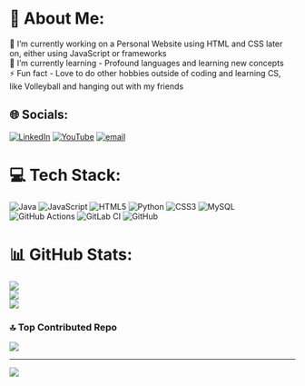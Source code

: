 # 💫 About Me:
🔭 I’m currently working on a Personal Website using HTML and CSS later on, either using JavaScript or frameworks<br>🌱 I’m currently learning - Profound languages and learning new concepts<br>⚡ Fun fact - Love to do other hobbies outside of coding and learning CS, like Volleyball and hanging out with my friends


## 🌐 Socials:
[![LinkedIn](https://img.shields.io/badge/LinkedIn-%230077B5.svg?logo=linkedin&logoColor=white)](https://linkedin.com/in/https://www.linkedin.com/in/kyle-angeles-b07ba7315/) [![YouTube](https://img.shields.io/badge/YouTube-%23FF0000.svg?logo=YouTube&logoColor=white)](https://youtube.com/@@NolimitlessKay) [![email](https://img.shields.io/badge/Email-D14836?logo=gmail&logoColor=white)](mailto:kyleangeles2006@gmail.com) 

# 💻 Tech Stack:
![Java](https://img.shields.io/badge/java-%23ED8B00.svg?style=for-the-badge&logo=openjdk&logoColor=white) ![JavaScript](https://img.shields.io/badge/javascript-%23323330.svg?style=for-the-badge&logo=javascript&logoColor=%23F7DF1E) ![HTML5](https://img.shields.io/badge/html5-%23E34F26.svg?style=for-the-badge&logo=html5&logoColor=white) ![Python](https://img.shields.io/badge/python-3670A0?style=for-the-badge&logo=python&logoColor=ffdd54) ![CSS3](https://img.shields.io/badge/css3-%231572B6.svg?style=for-the-badge&logo=css3&logoColor=white) ![MySQL](https://img.shields.io/badge/mysql-4479A1.svg?style=for-the-badge&logo=mysql&logoColor=white) ![GitHub Actions](https://img.shields.io/badge/github%20actions-%232671E5.svg?style=for-the-badge&logo=githubactions&logoColor=white) ![GitLab CI](https://img.shields.io/badge/gitlab%20CI-%23181717.svg?style=for-the-badge&logo=gitlab&logoColor=white) ![GitHub](https://img.shields.io/badge/github-%23121011.svg?style=for-the-badge&logo=github&logoColor=white)
# 📊 GitHub Stats:
![](https://github-readme-stats.vercel.app/api?username=KyleKyleA&theme=dark&hide_border=false&include_all_commits=true&count_private=true)<br/>
![](https://nirzak-streak-stats.vercel.app/?user=KyleKyleA&theme=dark&hide_border=false)<br/>
![](https://github-readme-stats.vercel.app/api/top-langs/?username=KyleKyleA&theme=dark&hide_border=false&include_all_commits=true&count_private=true&layout=compact)

### 🔝 Top Contributed Repo
![](https://github-contributor-stats.vercel.app/api?username=KyleKyleA&limit=5&theme=dark&combine_all_yearly_contributions=true)

---
[![](https://visitcount.itsvg.in/api?id=KyleKyleA&icon=6&color=2)](https://visitcount.itsvg.in)

<!-- Proudly created with GPRM ( https://gprm.itsvg.in ) -->
